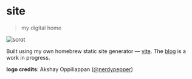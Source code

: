 # site
> my digital home

![scrot](https://x.icyphox.sh/site_scrot.png)

Built using my own homebrew static site generator — [vite](https://github.com/icyphox/vite). The [blog](https://icyphox.sh/blog) is a work in progress.

**logo credits**: Akshay Oppiliappan ([@nerdypepper](https://github.com/nerdypepper))
